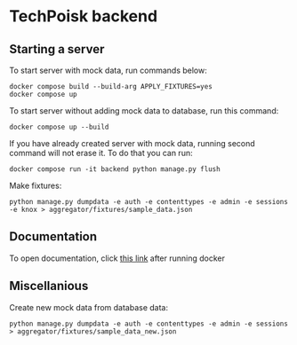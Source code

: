 # TechPoisk backend

## Starting a server

To start server with mock data, run commands below:
```
docker compose build --build-arg APPLY_FIXTURES=yes
docker compose up
```

To start server without adding mock data to database, run this command:
```
docker compose up --build
```

If you have already created server with mock data, running second command will not erase it.
To do that you can run:
```
docker compose run -it backend python manage.py flush
```

Make fixtures:
```
python manage.py dumpdata -e auth -e contenttypes -e admin -e sessions -e knox > aggregator/fixtures/sample_data.json
```

## Documentation

To open documentation, click [this link](http://localhost:4001) after running docker

## Miscellanious

Create new mock data from database data:
```
python manage.py dumpdata -e auth -e contenttypes -e admin -e sessions > aggregator/fixtures/sample_data_new.json
```

